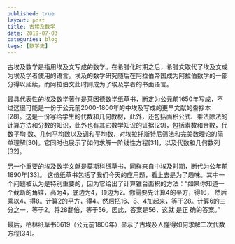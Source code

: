 ```yaml
---
published: true
layout: post
title: 古埃及数学
date: 2019-07-03
categuries: blog
tags: [数学史]
---
```


古埃及数学是指用埃及文写成的数学。在希腊化时期之后，希腊文取代了埃及文成为埃及学者使用的语言。埃及的数学研究随后在阿拉伯帝国成为阿拉伯数学的一部分得以延续，而阿拉伯文此时则成为了埃及学者的书面语言。

最具代表性的埃及数学著作是莱因德数学纸草书，断定为公元前1650年写成，不过这很可能是一份于公元前2000-1800年的中埃及写成的更早文献的誊抄本[28]。这是一份写给学生的代数和几何教材，此外，还包括面积公式、乘法除法的计算方法和分数的知识，此外也有其它数学知识的证据[29]，包括素数和合数，代数平均 数、几何平均数以及调和平均数，对埃拉托斯特尼筛法和完美数理论的简单理解[30]。它同时也展示了如何求解一阶线性方程[31]，以及代数和几何数列[32]。

另一个重要的埃及数学文献是莫斯科纸草书，同样来自中埃及时期，断代为公年前1890年[33]。 这份纸草书包括了我们今天的应用题，看上去是为了趣味。其中一 个问题被认为是特别重要的，因为它给出了计算锥台面积的方法：“如果你知道一个截断的角锥，高为4，底边为4，顶边为2。你需要先计算4的平方，得16， 然后乘以4，得8。计算2的平方，得4。然后把16、8、4加起来，等于28。计算6的三分之一，等于2。将28翻倍，等于56。因此，答案是56，这就 是正 确的答案。”

最后，柏林纸草书6619（公元前1800年）显示了古埃及人懂得如何求解二次代数方程[34]。 